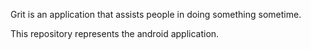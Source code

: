 Grit is an application that assists people in doing something sometime.

This repository represents the android application.
